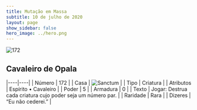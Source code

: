 ```yaml
---
title: Mutação em Massa
subtitle: 10 de julho de 2020
layout: page
show_sidebar: false
hero_image: ../hero.png
---
```


![172](https://cdn.keyforgegame.com/media/card_front/pt/479_172_8Q7G6RFXJ7GP_pt.png)

## Cavaleiro de Opala

|----|----|
| Número | 172 |
| Casa | ![Sanctum](https://archonarcana.com/images/thumb/c/c7/Sanctum.png/22px-Sanctum.png "Santuário") |
| Tipo | Criatura |
| Atributos | Espírito • Cavaleiro |
| Poder | 5 |
| Armadura | 0 |
| Texto | Jogar: Destrua cada criatura cujo poder seja um número par. |
| Raridade | Rara |
| Dizeres | “Eu não cederei.” |
